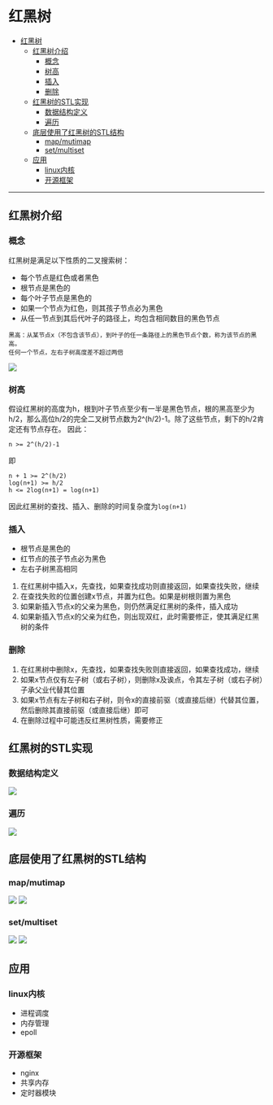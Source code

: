 # 红黑树

- [红黑树](#红黑树)
  - [红黑树介绍](#红黑树介绍)
    - [概念](#概念)
    - [树高](#树高)
    - [插入](#插入)
    - [删除](#删除)
  - [红黑树的STL实现](#红黑树的stl实现)
    - [数据结构定义](#数据结构定义)
    - [遍历](#遍历)
  - [底层使用了红黑树的STL结构](#底层使用了红黑树的stl结构)
    - [map/mutimap](#mapmutimap)
    - [set/multiset](#setmultiset)
  - [应用](#应用)
    - [linux内核](#linux内核)
    - [开源框架](#开源框架)

---

## 红黑树介绍
### 概念
红黑树是满足以下性质的二叉搜索树：
- 每个节点是红色或者黑色
- 根节点是黑色的
- 每个叶子节点是黑色的
- 如果一个节点为红色，则其孩子节点必为黑色
- 从任一节点到其后代叶子的路径上，均包含相同数目的黑色节点

```
黑高：从某节点x（不包含该节点），到叶子的任一条路径上的黑色节点个数，称为该节点的黑高。
任何一个节点，左右子树高度差不超过两倍
```

<img src='/datastructure/img/rbtree.jpg'>

### 树高
假设红黑树的高度为h，根到叶子节点至少有一半是黑色节点，根的黑高至少为h/2，那么高位h/2的完全二叉树节点数为2^(h/2)-1。除了这些节点，剩下的h/2肯定还有节点存在。
因此：
```
n >= 2^(h/2)-1
```
即
```
n + 1 >= 2^(h/2)
log(n+1) >= h/2
h <= 2log(n+1) = log(n+1)
```

因此红黑树的查找、插入、删除的时间复杂度为`log(n+1)`

### 插入
- 根节点是黑色的
- 红节点的孩子节点必为黑色
- 左右子树黑高相同

1. 在红黑树中插入x，先查找，如果查找成功则直接返回，如果查找失败，继续
2. 在查找失败的位置创建x节点，并置为红色。如果是树根则置为黑色
3. 如果新插入节点x的父亲为黑色，则仍然满足红黑树的条件，插入成功
4. 如果新插入节点x的父亲为红色，则出现双红，此时需要修正，使其满足红黑树的条件

### 删除
1. 在红黑树中删除x，先查找，如果查找失败则直接返回，如果查找成功，继续
2. 如果x节点仅有左子树（或右子树），则删除x及诶点，令其左子树（或右子树）子承父业代替其位置
3. 如果x节点有左子树和右子树，则令x的直接前驱（或直接后继）代替其位置，然后删除其直接前驱（或直接后继）即可
4. 在删除过程中可能违反红黑树性质，需要修正

## 红黑树的STL实现
### 数据结构定义
<img src='/datastructure/img/stl_rbtree.jpg'>

### 遍历
<img src='/datastructure/img/rbtree ++.png'>

## 底层使用了红黑树的STL结构
### map/mutimap
<img src='/datastructure/img/stl_map.jpg'>
<img src='/datastructure/img/stl_map compare.jpg'>

### set/multiset
<img src='/datastructure/img/stl_set.jpg'>
<img src='/datastructure/img/stl_set compare.jpg'>

## 应用
### linux内核
- 进程调度
- 内存管理
- epoll
### 开源框架
- nginx
- 共享内存
- 定时器模块